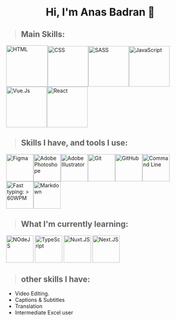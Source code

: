 <h1 align="center">Hi, I'm Anas Badran 👋</h1>

<!--[![Typing SVG](https://readme-typing-svg.demolab.com?font=Fira+Code&weight=500&size=22&duration=2500&pause=200&color=8992F7&multiline=true&width=578&height=65&lines=Self-taught+Front-end+Web+Developer,;Passionate+about+learning%2C+and+learning.)](https://git.io/typing-svg)-->

<!--<h3 align="center"> I love learning new things, and I love what I do even more, constantly improving my skills and my knowledge</h3>-->

<!--<p align="center">-->

<!--<img title="Code Describing ME" src="./imgs/code2.jpg" alt="Image" width="543" style="border-radius: 12px">-->

<!--</p>-->
<!--
 ```javascript
const anas = (() => "creativity")()
``` -->

> ## Main Skills:

<img  src="./imgs/main/html.png" title="HTML" alt="HTML" width="111"><img src="./imgs/main/css.png" title="CSS" alt="CSS" width="109"><img src="./imgs/main/sass.png" title="SASS || SCSS" alt="SASS" width="109"><img src="./imgs/main/JS.png" title="JavaScript" alt="JavaScript" width="109"><img title="Vue" src="./imgs/main/vue.png" alt="Vue.Js" width="109"><img title="React" src="./imgs/main/react.png" alt="React" width="109">

> ## Skills I have, and tools I use:

<img title="Figma" src="./imgs/sub/figma.png" alt="Figma" width="73"><img title="Adobe Photoshope" src="./imgs/sub/photoshop.png" alt="Adobe Photoshope" width="73"><img title="Adobe Illustrator" src="./imgs/sub/ai.png" alt="Adobe Illustrator" width="73"><img title="Git" src="./imgs/sub/git.png" alt="Git" width="73"><img title="GitHub" src="./imgs/sub/github.png" alt="GitHub" width="73"><img title="Command Line" src="./imgs/sub/cmd.png" alt="Command Line" width="73"><img title="Fast typing: > 60 WPM" src="./imgs/sub/typing.png" alt="Fast typing: > 60WPM" width="73"><img title="Markdown" src="./imgs/sub/markdown.png" alt="Markdown" width="73">

> ## What I'm currently learning:

<img title="NodeJS" src="./imgs/current/node.png" alt="NOdeJS" width="73"> <img title="TypeScript" src="./imgs/current/typescript.png" alt="TypeScript" width="73"> <img title="Nuxt.Js" src="./imgs/current/nuxt.png" alt="Nuxt.JS" width="73"> <img title="Next.JS" src="./imgs/current/next.png" alt="Next.JS" width="73">

> ## other skills I have:

- Video Editing.
- Captions & Subtitles
- Translation
- Intermediate Excel user

